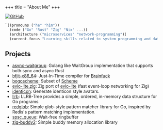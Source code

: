 +++
title = "About Me"
+++

[![GitHub](https://img.shields.io/github/followers/maolonglong?label=follow&style=social)](https://github.com/maolonglong)

```scheme
`((pronouns ("he" "him"))
  (code ("Go" "Rust" "Zig" "Nix" ...))
  (architecture ("microservices" "network-programming"))
  (current-focus "Learning skills related to system programming and database system"))
```

## Projects

- [async-waitgroup](https://github.com/maolonglong/async-waitgroup): Golang like WaitGroup implementation that supports both sync and async Rust
- [bfjit-x86_64](https://github.com/maolonglong/bfjit-x86_64): Just-In-Time compiler for [Brainfuck](https://en.wikipedia.org/wiki/Brainfuck)
- [bogoscheme](https://github.com/maolonglong/bogoscheme): Subset of [Scheme](https://www.scheme.org/)
- [evio-lite.zig](https://github.com/maolonglong/evio-lite.zig): Zig port of [evio-lite](https://github.com/tidwall/evio-lite) (fast event-loop networking for Zig)
- [identicon](https://github.com/maolonglong/identicon): Generate identicon style avatars.
- [llrb](https://github.com/maolonglong/llrb): LLRB-Tree provides a simple, ordered, in-memory data structure for Go programs
- [redglob](https://github.com/maolonglong/redglob): Simple glob-style pattern matcher library for Go, inspired by Redis's pattern matching implementation.
- [spsc_queue](https://github.com/maolonglong/spsc_queue): Wait-free ringbuffer
- [zig-buddy2](https://github.com/maolonglong/zig-buddy2): Simple buddy memory allocation library
